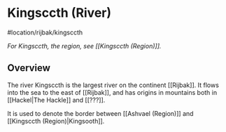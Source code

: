 # Kingsccth (River)
#location/rijbak/kingsccth

*For Kingsccth, the region, see [[Kingsccth (Region)]].*

## Overview
The river Kingsccth is the largest river on the continent [[Rijbak]]. It flows into the sea to the east of [[Rijbak]], and has origins in mountains both in [[Hackel|The Hackle]] and [[???]].

It is used to denote the border between [[Ashvael (Region)]] and [[Kingsccth (Region)|Kingsooth]].